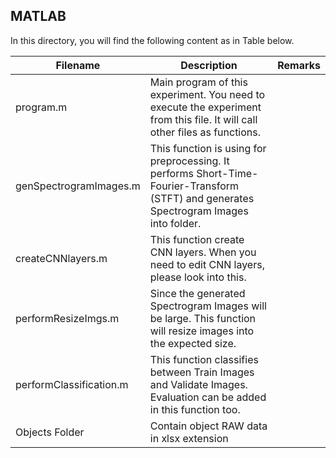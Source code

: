 ## MATLAB 

In this directory, you will find the following content as in Table below.

| Filename                	| Description                                                                                                                              	| Remarks 	|
|-------------------------	|------------------------------------------------------------------------------------------------------------------------------------------	|---------	|
| program.m               	| Main program of this experiment. You need to execute the experiment from this file. It will call other files as functions.               	|         	|
| genSpectrogramImages.m  	| This function is using for preprocessing. It performs Short-Time-Fourier-Transform (STFT) and generates Spectrogram Images into folder.  	|         	|
| createCNNlayers.m       	| This function create CNN layers. When you need to edit CNN layers, please look into this.                                                	|         	|
| performResizeImgs.m     	| Since the generated Spectrogram Images will be large. This function will resize images into the expected size.                           	|         	|
| performClassification.m 	| This function classifies between Train Images and Validate Images. Evaluation can be added in this function too.                         	|         	|
| Objects Folder          	| Contain object RAW data in xlsx extension                                                                                                	|         	|